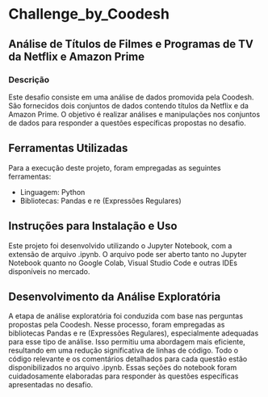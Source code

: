 # Challenge_by_Coodesh 
## Análise de Títulos de Filmes e Programas de TV da Netflix e Amazon Prime

### Descrição

Este desafio consiste em uma análise de dados promovida pela Coodesh. São fornecidos dois conjuntos de dados contendo títulos da Netflix e da Amazon Prime. O objetivo é realizar análises e manipulações nos conjuntos de dados para responder a questôes específicas propostas no desafio.


## Ferramentas Utilizadas

Para a execução deste projeto, foram empregadas as seguintes ferramentas:
- Linguagem: Python
- Bibliotecas: Pandas e re (Expressões Regulares)


## Instruções para Instalação e Uso

Este projeto foi desenvolvido utilizando o Jupyter Notebook, com a extensão de arquivo .ipynb. O arquivo pode ser aberto tanto no Jupyter Notebook quanto no Google Colab, Visual Studio Code e outras IDEs disponíveis no mercado.

## Desenvolvimento da Análise Exploratória
A etapa de análise exploratória foi conduzida com base nas perguntas propostas pela Coodesh. Nesse processo, foram empregadas as bibliotecas Pandas e re (Expressões Regulares), especialmente adequadas para esse tipo de análise. Isso permitiu uma abordagem mais eficiente, resultando em uma redução significativa de linhas de código.
Todo o código relevante e os comentários detalhados para cada questão estão disponibilizados no arquivo .ipynb. Essas seções do notebook foram cuidadosamente elaboradas para responder às questões específicas apresentadas no desafio.
